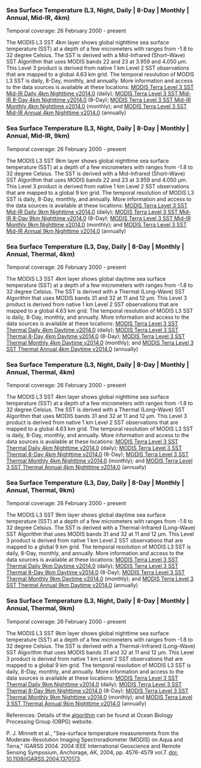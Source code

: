 ### Sea Surface Temperature (L3, Night, Daily | 8-Day | Monthly | Annual, Mid-IR, 4km)
Temporal coverage: 26 February 2000 - present

The MODIS L3 SST 4km layer shows global nighttime sea surface temperature (SST) at a depth of a few micrometers with ranges from -1.8 to 32 degree Celsius.  The SST is derived with a Mid-Infrared (Short–Wave) SST Algorithm that uses MODIS bands 22 and 23 at 3.959 and 4.050 μm. This Level 3 product is derived from native 1 km Level 2 SST observations that are mapped to a global 4.63 km grid. The temporal resolution of MODIS L3 SST is daily, 8-Day, monthly, and annually. More information and access to the data sources is available at these locations: [MODIS Terra Level 3 SST Mid-IR Daily 4km Nighttime v2014.0](https://podaac.jpl.nasa.gov/dataset/MODIS_TERRA_L3_SST_MID-IR_DAILY_4KM_NIGHTTIME_V2014.0) (daily); [MODIS Terra Level 3 SST Mid-IR 8-Day 4km Nighttime v2014.0](https://podaac.jpl.nasa.gov/dataset/MODIS_TERRA_L3_SST_MID-IR_8DAY_4KM_NIGHTTIME_V2014.0) (8-Day); [MODIS Terra Level 3 SST Mid-IR Monthly 4km Nighttime v2014.0](https://podaac.jpl.nasa.gov/dataset/MODIS_TERRA_L3_SST_MID-IR_MONTHLY_4KM_NIGHTTIME_V2014.0) (monthly); and [MODIS Terra Level 3 SST Mid-IR Annual 4km Nighttime v2014.0](https://podaac.jpl.nasa.gov/dataset/MODIS_TERRA_L3_SST_MID-IR_ANNUAL_4KM_NIGHTTIME_V2014.0) (annually)

### Sea Surface Temperature (L3, Night, Daily | 8-Day | Monthly | Annual, Mid-IR, 9km)
Temporal coverage: 26 February 2000 - present

The MODIS L3 SST 9km layer shows global nighttime sea surface temperature (SST) at a depth of a few micrometers with ranges from -1.8 to 32 degree Celsius. The SST is derived with a Mid-Infrared (Short–Wave) SST Algorithm that uses MODIS bands 22 and 23 at 3.959 and 4.050 μm. This Level 3 product is derived from native 1 km Level 2 SST observations that are mapped to a global 9 km grid. The temporal resolution of MODIS L3 SST is daily, 8-Day, monthly, and annually. More information and access to the data sources is available at these locations:
[MODIS Terra Level 3 SST Mid-IR Daily 9km Nighttime v2014.0](https://podaac.jpl.nasa.gov/dataset/MODIS_TERRA_L3_SST_MID-IR_DAILY_9KM_NIGHTTIME_V2014.0) (daily); [MODIS Terra Level 3 SST Mid-IR 8-Day 9km Nighttime v2014.0](https://podaac.jpl.nasa.gov/dataset/MODIS_TERRA_L3_SST_MID-IR_8DAY_9KM_NIGHTTIME_V2014.0) (8-Day); [MODIS Terra Level 3 SST Mid-IR Monthly 9km Nighttime v2014.0](https://podaac.jpl.nasa.gov/dataset/MODIS_TERRA_L3_SST_MID-IR_MONTHLY_9KM_NIGHTTIME_V2014.0) (monthly); and [MODIS Terra Level 3 SST Mid-IR Annual 9km Nighttime v2014.0](https://podaac.jpl.nasa.gov/dataset/MODIS_TERRA_L3_SST_MID-IR_ANNUAL_9KM_NIGHTTIME_V2014.0) (annually)

### Sea Surface Temperature (L3, Day, Daily | 8-Day | Monthly | Annual, Thermal, 4km)
Temporal coverage: 26 February 2000 - present

The MODIS L3 SST 4km layer shows global daytime sea surface temperature (SST) at a depth of a few micrometers with ranges from -1.8 to 32 degree Celsius. The SST is derived with a Thermal (Long–Wave) SST Algorithm that uses MODIS bands 31 and 32 at 11 and 12 μm. This Level 3 product is derived from native 1 km Level 2 SST observations that are mapped to a global 4.63 km grid. The temporal resolution of MODIS L3 SST is daily, 8-Day, monthly, and annually. More information and access to the data sources is available at these locations:
[MODIS Terra Level 3 SST Thermal Daily 4km Daytime v2014.0](https://podaac.jpl.nasa.gov/dataset/MODIS_TERRA_L3_SST_THERMAL_DAILY_4KM_DAYTIME_V2014.0) (daily); [MODIS Terra Level 3 SST Thermal 8-Day 4km Daytime v2014.0](https://podaac.jpl.nasa.gov/dataset/MODIS_TERRA_L3_SST_THERMAL_8DAY_4KM_DAYTIME_V2014.0) (8-Day); [MODIS Terra Level 3 SST Thermal Monthly 4km Daytime v2014.0](https://podaac.jpl.nasa.gov/dataset/MODIS_TERRA_L3_SST_THERMAL_MONTHLY_4KM_DAYTIME_V2014.0) (monthly); and [MODIS Terra Level 3 SST Thermal Annual 4km Daytime v2014.0](https://podaac.jpl.nasa.gov/dataset/MODIS_TERRA_L3_SST_THERMAL_ANNUAL_4KM_DAYTIME_V2014.0) (annually)

### Sea Surface Temperature (L3, Night, Daily | 8-Day | Monthly | Annual, Thermal, 4km)
Temporal coverage: 26 February 2000 - present

The MODIS L3 SST 4km layer shows global nighttime sea surface temperature (SST) at a depth of a few micrometers with ranges from -1.8 to 32 degree Celsius. The SST is derived with a Thermal (Long–Wave) SST Algorithm that uses MODIS bands 31 and 32 at 11 and 12 μm. This Level 3 product is derived from native 1 km Level 2 SST observations that are mapped to a global 4.63 km grid. The temporal resolution of MODIS L3 SST is daily, 8-Day, monthly, and annually. More information and access to the data sources is available at these locations:
[MODIS Terra Level 3 SST Thermal Daily 4km Nighttime v2014.0](https://podaac.jpl.nasa.gov/dataset/MODIS_TERRA_L3_SST_THERMAL_DAILY_4KM_NIGHTTIME_V2014.0) (daily); [MODIS Terra Level 3 SST Thermal 8-Day 4km Nighttime v2014.0](https://podaac.jpl.nasa.gov/dataset/MODIS_TERRA_L3_SST_THERMAL_8DAY_4KM_NIGHTTIME_V2014.0) (8-Day); [MODIS Terra Level 3 SST Thermal Monthly 4km Nighttime v2014.0](https://podaac.jpl.nasa.gov/dataset/MODIS_TERRA_L3_SST_THERMAL_MONTHLY_4KM_NIGHTTIME_V2014.0) (monthly); and [MODIS Terra Level 3 SST Thermal Annual 4km Nighttime v2014.0](https://podaac.jpl.nasa.gov/dataset/MODIS_TERRA_L3_SST_THERMAL_ANNUAL_4KM_NIGHTTIME_V2014.0) (annually)

### Sea Surface Temperature (L3, Day, Daily | 8-Day | Monthly | Annual, Thermal, 9km)
Temporal coverage: 26 February 2000 - present

The MODIS L3 SST 9km layer shows global daytime sea surface temperature (SST) at a depth of a few micrometers with ranges from -1.8 to 32 degree Celsius. The SST is derived with a Thermal-Infrared (Long–Wave) SST Algorithm that uses MODIS bands 31 and 32 at 11 and 12 μm. This Level 3 product is derived from native 1 km Level 2 SST observations that are mapped to a global 9 km grid. The temporal resolution of MODIS L3 SST is daily, 8-Day, monthly, and annually. More information and access to the data sources is available at these locations:
[MODIS Terra Level 3 SST Thermal Daily 9km Daytime v2014.0](https://podaac.jpl.nasa.gov/dataset/MODIS_TERRA_L3_SST_THERMAL_DAILY_9KM_DAYTIME_V2014.0) (daily); [MODIS Terra Level 3 SST Thermal 8-Day 9km Daytime v2014.0](https://podaac.jpl.nasa.gov/dataset/MODIS_TERRA_L3_SST_THERMAL_8DAY_9KM_DAYTIME_V2014.0) (8-Day); [MODIS Terra Level 3 SST Thermal Monthly 9km Daytime v2014.0](https://podaac.jpl.nasa.gov/dataset/MODIS_TERRA_L3_SST_THERMAL_MONTHLY_9KM_DAYTIME_V2014.0) (monthly); and [MODIS Terra Level 3 SST Thermal Annual 9km Daytime v2014.0](https://podaac.jpl.nasa.gov/dataset/MODIS_TERRA_L3_SST_THERMAL_ANNUAL_9KM_DAYTIME_V2014.0) (annually)

### Sea Surface Temperature (L3, Night, Daily | 8-Day | Monthly | Annual, Thermal, 9km)
Temporal coverage: 26 February 2000 - present

The MODIS L3 SST 9km layer shows global nighttime sea surface temperature (SST) at a depth of a few micrometers with ranges from -1.8 to 32 degree Celsius. The SST is derived with a Thermal-Infrared (Long–Wave) SST Algorithm that uses MODIS bands 31 and 32 at 11 and 12 μm. This Level 3 product is derived from native 1 km Level 2 SST observations that are mapped to a global 9 km grid. The temporal resolution of MODIS L3 SST is daily, 8-Day, monthly, and annually. More information and access to the data sources is available at these locations:
[MODIS Terra Level 3 SST Thermal Daily 9km Nighttime v2014.0](https://podaac.jpl.nasa.gov/dataset/MODIS_TERRA_L3_SST_THERMAL_DAILY_9KM_NIGHTTIME_V2014.0) (daily); [MODIS Terra Level 3 SST Thermal 8-Day 9km Nighttime v2014.0](https://podaac.jpl.nasa.gov/dataset/MODIS_TERRA_L3_SST_THERMAL_8DAY_9KM_NIGHTTIME_V2014.0) (8-Day); [MODIS Terra Level 3 SST Thermal Monthly 9km Nighttime v2014.0](https://podaac.jpl.nasa.gov/dataset/MODIS_TERRA_L3_SST_THERMAL_MONTHLY_9KM_NIGHTTIME_V2014.0) (monthly); and [MODIS Terra Level 3 SST Thermal Annual 9km Nighttime v2014.0](https://podaac.jpl.nasa.gov/dataset/MODIS_TERRA_L3_SST_THERMAL_ANNUAL_9KM_NIGHTTIME_V2014.0) (annually)

References: Details of the [algorithm](https://oceancolor.gsfc.nasa.gov/atbd/sst4/) can be found at Ocean Biology Processing Group (OBPG) website.

P. J. Minnett et al., "Sea-surface temperature measurements from the Moderate-Resolution Imaging Spectroradiometer (MODIS) on Aqua and Terra," IGARSS 2004. 2004 IEEE International Geoscience and Remote Sensing Symposium, Anchorage, AK, 2004, pp. 4576-4579 vol.7. [doi: 10.1109/IGARSS.2004.1370173](https://doi.org/10.1109/IGARSS.2004.1370173).
